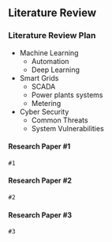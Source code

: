 ## Literature Review

### Literature Review Plan
  - Machine Learning
      - Automation
      - Deep Learning
  - Smart Grids
      - SCADA
      - Power plants systems
      - Metering
  - Cyber Security
      - Common Threats
      - System Vulnerabilities


#### Research Paper #1
    #1

#### Research Paper #2
    #2

#### Research Paper #3
    #3
